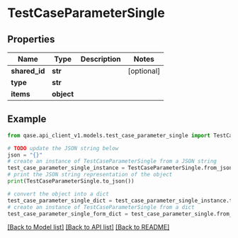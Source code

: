 # TestCaseParameterSingle


## Properties

Name | Type | Description | Notes
------------ | ------------- | ------------- | -------------
**shared_id** | **str** |  | [optional] 
**type** | **str** |  | 
**items** | **object** |  | 

## Example

```python
from qase.api_client_v1.models.test_case_parameter_single import TestCaseParameterSingle

# TODO update the JSON string below
json = "{}"
# create an instance of TestCaseParameterSingle from a JSON string
test_case_parameter_single_instance = TestCaseParameterSingle.from_json(json)
# print the JSON string representation of the object
print(TestCaseParameterSingle.to_json())

# convert the object into a dict
test_case_parameter_single_dict = test_case_parameter_single_instance.to_dict()
# create an instance of TestCaseParameterSingle from a dict
test_case_parameter_single_form_dict = test_case_parameter_single.from_dict(test_case_parameter_single_dict)
```
[[Back to Model list]](../README.md#documentation-for-models) [[Back to API list]](../README.md#documentation-for-api-endpoints) [[Back to README]](../README.md)


